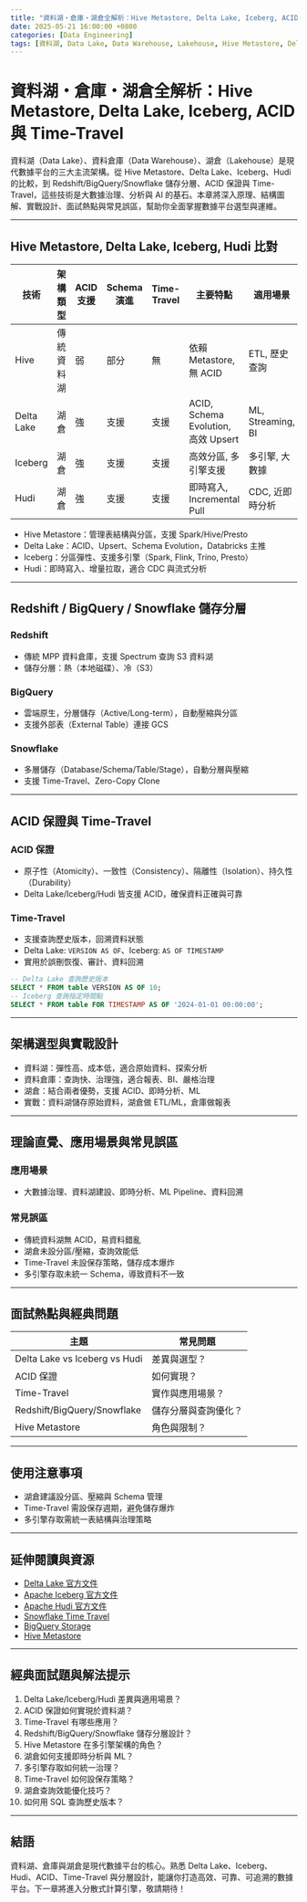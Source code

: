 ```yaml
---
title: "資料湖・倉庫・湖倉全解析：Hive Metastore, Delta Lake, Iceberg, ACID 與 Time-Travel"
date: 2025-05-21 16:00:00 +0800
categories: [Data Engineering]
tags: [資料湖, Data Lake, Data Warehouse, Lakehouse, Hive Metastore, Delta Lake, Iceberg, Hudi, ACID, Time-Travel, Redshift, BigQuery, Snowflake]
---
```


# 資料湖・倉庫・湖倉全解析：Hive Metastore, Delta Lake, Iceberg, ACID 與 Time-Travel

資料湖（Data Lake）、資料倉庫（Data Warehouse）、湖倉（Lakehouse）是現代數據平台的三大主流架構。從 Hive Metastore、Delta Lake、Iceberg、Hudi 的比較，到 Redshift/BigQuery/Snowflake 儲存分層、ACID 保證與 Time-Travel，這些技術是大數據治理、分析與 AI 的基石。本章將深入原理、結構圖解、實戰設計、面試熱點與常見誤區，幫助你全面掌握數據平台選型與運維。

---

## Hive Metastore, Delta Lake, Iceberg, Hudi 比對

| 技術       | 架構類型   | ACID 支援 | Schema 演進 | Time-Travel | 主要特點                            | 適用場景          |
| ---------- | ---------- | --------- | ----------- | ----------- | ----------------------------------- | ----------------- |
| Hive       | 傳統資料湖 | 弱        | 部分        | 無          | 依賴 Metastore, 無 ACID             | ETL, 歷史查詢     |
| Delta Lake | 湖倉       | 強        | 支援        | 支援        | ACID, Schema Evolution, 高效 Upsert | ML, Streaming, BI |
| Iceberg    | 湖倉       | 強        | 支援        | 支援        | 高效分區, 多引擎支援                | 多引擎, 大數據    |
| Hudi       | 湖倉       | 強        | 支援        | 支援        | 即時寫入, Incremental Pull          | CDC, 近即時分析   |

- Hive Metastore：管理表結構與分區，支援 Spark/Hive/Presto
- Delta Lake：ACID、Upsert、Schema Evolution，Databricks 主推
- Iceberg：分區彈性、支援多引擎（Spark, Flink, Trino, Presto）
- Hudi：即時寫入、增量拉取，適合 CDC 與流式分析

---

## Redshift / BigQuery / Snowflake 儲存分層

### Redshift

- 傳統 MPP 資料倉庫，支援 Spectrum 查詢 S3 資料湖
- 儲存分層：熱（本地磁碟）、冷（S3）

### BigQuery

- 雲端原生，分層儲存（Active/Long-term），自動壓縮與分區
- 支援外部表（External Table）連接 GCS

### Snowflake

- 多層儲存（Database/Schema/Table/Stage），自動分層與壓縮
- 支援 Time-Travel、Zero-Copy Clone

---

## ACID 保證與 Time-Travel

### ACID 保證

- 原子性（Atomicity）、一致性（Consistency）、隔離性（Isolation）、持久性（Durability）
- Delta Lake/Iceberg/Hudi 皆支援 ACID，確保資料正確與可靠

### Time-Travel

- 支援查詢歷史版本，回溯資料狀態
- Delta Lake: `VERSION AS OF`、Iceberg: `AS OF TIMESTAMP`
- 實用於誤刪恢復、審計、資料回溯

```sql
-- Delta Lake 查詢歷史版本
SELECT * FROM table VERSION AS OF 10;
-- Iceberg 查詢指定時間點
SELECT * FROM table FOR TIMESTAMP AS OF '2024-01-01 00:00:00';
```

---

## 架構選型與實戰設計

- 資料湖：彈性高、成本低，適合原始資料、探索分析
- 資料倉庫：查詢快、治理強，適合報表、BI、嚴格治理
- 湖倉：結合兩者優勢，支援 ACID、即時分析、ML
- 實戰：資料湖儲存原始資料，湖倉做 ETL/ML，倉庫做報表

---

## 理論直覺、應用場景與常見誤區

### 應用場景

- 大數據治理、資料湖建設、即時分析、ML Pipeline、資料回溯

### 常見誤區

- 傳統資料湖無 ACID，易資料錯亂
- 湖倉未設分區/壓縮，查詢效能低
- Time-Travel 未設保存策略，儲存成本爆炸
- 多引擎存取未統一 Schema，導致資料不一致

---

## 面試熱點與經典問題

| 主題                          | 常見問題             |
| ----------------------------- | -------------------- |
| Delta Lake vs Iceberg vs Hudi | 差異與選型？         |
| ACID 保證                     | 如何實現？           |
| Time-Travel                   | 實作與應用場景？     |
| Redshift/BigQuery/Snowflake   | 儲存分層與查詢優化？ |
| Hive Metastore                | 角色與限制？         |

---

## 使用注意事項

* 湖倉建議設分區、壓縮與 Schema 管理
* Time-Travel 需設保存週期，避免儲存爆炸
* 多引擎存取需統一表結構與治理策略

---

## 延伸閱讀與資源

* [Delta Lake 官方文件](https://docs.delta.io/latest/index.html)
* [Apache Iceberg 官方文件](https://iceberg.apache.org/docs/latest/)
* [Apache Hudi 官方文件](https://hudi.apache.org/docs/)
* [Snowflake Time Travel](https://docs.snowflake.com/en/user-guide/data-time-travel)
* [BigQuery Storage](https://cloud.google.com/bigquery/docs/storage)
* [Hive Metastore](https://cwiki.apache.org/confluence/display/Hive/Design#Design-Metastore)

---

## 經典面試題與解法提示

1. Delta Lake/Iceberg/Hudi 差異與適用場景？
2. ACID 保證如何實現於資料湖？
3. Time-Travel 有哪些應用？
4. Redshift/BigQuery/Snowflake 儲存分層設計？
5. Hive Metastore 在多引擎架構的角色？
6. 湖倉如何支援即時分析與 ML？
7. 多引擎存取如何統一治理？
8. Time-Travel 如何設保存策略？
9. 湖倉查詢效能優化技巧？
10. 如何用 SQL 查詢歷史版本？

---

## 結語

資料湖、倉庫與湖倉是現代數據平台的核心。熟悉 Delta Lake、Iceberg、Hudi、ACID、Time-Travel 與分層設計，能讓你打造高效、可靠、可追溯的數據平台。下一章將進入分散式計算引擎，敬請期待！
